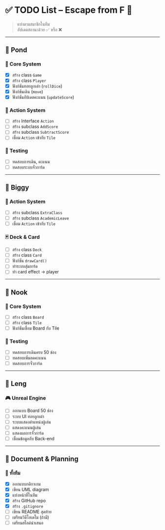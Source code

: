 # ✅ TODO List – Escape from F 🎲

> แบ่งตามสมาชิกในทีม  
> อัปเดตสถานะด้วย ✅ หรือ ❌

---

## 📁 **Pond**

### 🔧 Core System
- [x] สร้าง class `Game`
- [x] สร้าง class `Player`
- [x] ฟังก์ชันทอยลูกเต๋า (`rollDice`)
- [x] ฟังก์ชันเดิน (`move`)
- [x] ฟังก์ชันอัปเดตคะแนน (`updateScore`)

### 🧠 Action System
- [ ] สร้าง Interface `Action`
- [ ] สร้าง subclass `AddScore`
- [ ] สร้าง subclass `SubtractScore`
- [ ] เชื่อม `Action` เข้ากับ `Tile`

### 🧪 Testing
- [ ] ทดสอบการเดิน, คะแนน
- [ ] ทดสอบระบบจั่วการ์ด

---

## 📁 **Biggy**

### 🧠 Action System
- [ ] สร้าง subclass `ExtraClass`
- [ ] สร้าง subclass `AcademicLeave`
- [ ] เชื่อม `Action` เข้ากับ `Tile`

### 🃏 Deck & Card
- [ ] สร้าง class `Deck`
- [ ] สร้าง class `Card`
- [ ] ฟังก์ชัน `drawCard()`
- [ ] ทำระบบสุ่มการ์ด
- [ ] ทำ card effect → player

---

## 📁 **Nook**

### 🔧 Core System
- [ ] สร้าง class `Board`
- [ ] สร้าง class `Tile`
- [ ] ฟังก์ชันเชื่อม Board กับ Tile

### 🧪 Testing
- [ ] ทดสอบการเดินครบ 50 ช่อง
- [ ] ทดสอบเพิ่มลดคะแนน
- [ ] ทดสอบการจั่วการ์ด

---

## 📁 **Leng**

### 🎮 Unreal Engine
- [ ] ออกแบบ Board 50 ช่อง
- [ ] ระบบ UI ทอยลูกเต๋า
- [ ] ระบบแสดงตำแหน่งผู้เล่น
- [ ] แสดงคะแนนผู้เล่น
- [ ] แสดงผลการจั่วการ์ด
- [ ] เชื่อมข้อมูลกับ Back-end

---

## 📁 **Document & Planning**

### 🎯 ทั้งทีม
- [x] ออกแบบกติกาเกม
- [x] เขียน UML diagram
- [x] แบ่งหน้าที่ในทีม
- [x] สร้าง GitHub repo
- [x] สร้าง `.gitignore`
- [ ] เขียน README สุดท้าย
- [ ] เตรียมวิดีโอเดโม (ถ้ามี)
- [ ] เตรียมสไลด์นำเสนอ
